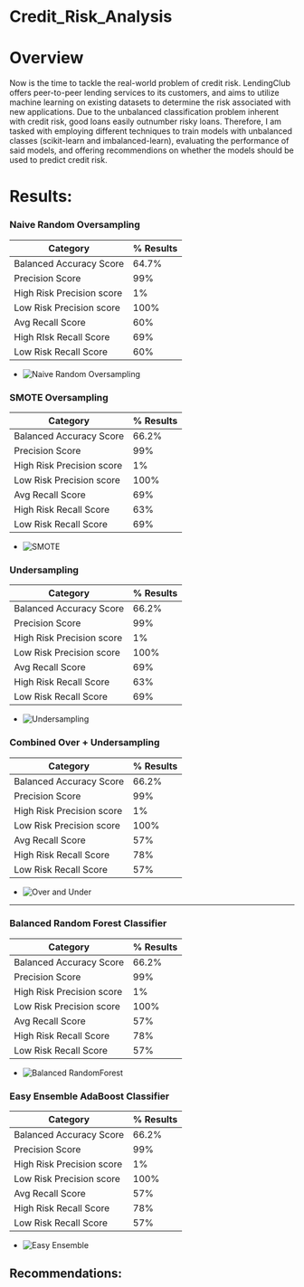 # Credit_Risk_Analysis

# Overview 
Now is the time to tackle the real-world problem of credit risk. LendingClub offers peer-to-peer lending services to its customers, and aims to utilize machine learning on existing datasets to determine the risk associated with new applications. Due to the unbalanced classification problem inherent with credit risk, good loans easily outnumber risky loans. Therefore, I am tasked with employing different techniques to train models with unbalanced classes (scikit-learn and imbalanced-learn), evaluating the performance of said models, and offering recommendions on whether the models should be used to predict credit risk.


# Results: 

### Naive Random Oversampling
Category | % Results
------------ | -------------
Balanced Accuracy Score | 64.7%
Precision Score | 99%
High Risk Precision score| 1%
Low Risk Precision score | 100%
Avg Recall Score | 60%
High RIsk Recall Score | 69%
Low Risk Recall Score | 60%



- ![Naive Random Oversampling](https://user-images.githubusercontent.com/77905862/130278869-89ad5a41-9538-4155-9e6f-4baa2316425e.png)

 ### SMOTE Oversampling
Category | % Results
------------ | -------------
Balanced Accuracy Score | 66.2%
Precision Score | 99%
High Risk Precision score| 1%
Low Risk Precision score | 100%
Avg Recall Score | 69%
High Risk Recall Score | 63%
Low Risk Recall Score | 69%



- ![SMOTE ](https://user-images.githubusercontent.com/77905862/130279060-df1a86e0-8a6d-4174-8972-f908fd94ebfc.png)

### Undersampling
Category | % Results
------------ | -------------
Balanced Accuracy Score | 66.2%
Precision Score | 99%
High Risk Precision score| 1%
Low Risk Precision score | 100%
Avg Recall Score | 69%
High Risk Recall Score | 63%
Low Risk Recall Score | 69%



- ![Undersampling](https://user-images.githubusercontent.com/77905862/130279211-184369f2-d49b-474b-b654-ce96a2802242.png)

### Combined Over + Undersampling
Category | % Results
------------ | -------------
Balanced Accuracy Score | 66.2%
Precision Score | 99%
High Risk Precision score| 1%
Low Risk Precision score | 100%
Avg Recall Score | 57%
High Risk Recall Score | 78%
Low Risk Recall Score | 57%



- ![Over and Under](https://user-images.githubusercontent.com/77905862/130279369-45edfdf9-7a50-4a4b-a4f3-035d1995b58f.png)
 
 
 --------------------------------------------------------------------------------------------------------------

### Balanced Random Forest Classifier
Category | % Results
------------ | -------------
Balanced Accuracy Score | 66.2%
Precision Score | 99%
High Risk Precision score| 1%
Low Risk Precision score | 100%
Avg Recall Score | 57%
High Risk Recall Score | 78%
Low Risk Recall Score | 57%



- ![Balanced RandomForest](https://user-images.githubusercontent.com/77905862/130282181-24b018c6-7f32-4dee-9e41-080fe9aad684.png)

### Easy Ensemble AdaBoost Classifier
Category | % Results
------------ | -------------
Balanced Accuracy Score | 66.2%
Precision Score | 99%
High Risk Precision score| 1%
Low Risk Precision score | 100%
Avg Recall Score | 57%
High Risk Recall Score | 78%
Low Risk Recall Score | 57%



- ![Easy Ensemble](https://user-images.githubusercontent.com/77905862/130282327-35c4d21e-6749-4fa0-a3ac-9dff94f5153d.png)


## Recommendations: 
